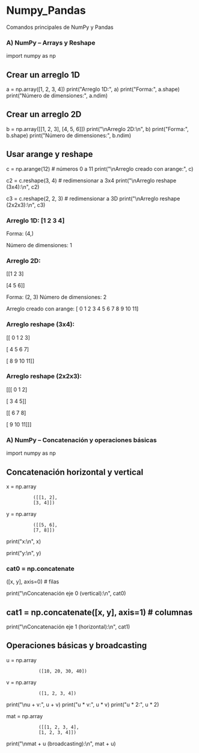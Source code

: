 # Numpy_Pandas
Comandos principales de NumPy y Pandas

### A) NumPy – Arrays y Reshape
import numpy as np

## Crear un arreglo 1D
a = np.array([1, 2, 3, 4])
print("Arreglo 1D:", a)
print("Forma:", a.shape)
print("Número de dimensiones:", a.ndim)

## Crear un arreglo 2D
b = np.array([[1, 2, 3],
              [4, 5, 6]])
print("\nArreglo 2D:\n", b)
print("Forma:", b.shape)
print("Número de dimensiones:", b.ndim)

## Usar arange y reshape
c = np.arange(12)      # números 0 a 11
print("\nArreglo creado con arange:", c)

c2 = c.reshape(3, 4)   # redimensionar a 3x4
print("\nArreglo reshape (3x4):\n", c2)

c3 = c.reshape(2, 2, 3) # redimensionar a 3D
print("\nArreglo reshape (2x2x3):\n", c3)


### Arreglo 1D: [1 2 3 4]

Forma: (4,)

Número de dimensiones: 1

### Arreglo 2D:
 
 [[1 2 3]
 
  [4 5 6]]
  
Forma: (2, 3)
Número de dimensiones: 2

Arreglo creado con arange: [ 0  1  2  3  4  5  6  7  8  9 10 11]

### Arreglo reshape (3x4):

 [[ 0  1  2  3]
 
  [ 4  5  6  7]
  
  [ 8  9 10 11]]

### Arreglo reshape (2x2x3):

 [[[ 0  1  2]
 
   [ 3  4  5]]

  [[ 6  7  8]
  
   [ 9 10 11]]]



### A) NumPy – Concatenación y operaciones básicas

import numpy as np

## Concatenación horizontal y vertical
x = np.array

              ([[1, 2],
              [3, 4]])
y = np.array
    
              ([[5, 6],
              [7, 8]])

print("x:\n", x)

print("y:\n", y)

### cat0 = np.concatenate

([x, y], axis=0) # filas

print("\nConcatenación eje 0 (vertical):\n", cat0)

## cat1 = np.concatenate([x, y], axis=1)  # columnas

print("\nConcatenación eje 1 (horizontal):\n", cat1)

## Operaciones básicas y broadcasting
u = np.array  

                ([10, 20, 30, 40])
v = np.array  

                ([1, 2, 3, 4])

print("\nu + v:", u + v)
print("u * v:", u * v)
print("u * 2:", u * 2)

mat = np.array

                ([[1, 2, 3, 4],
                [1, 2, 3, 4]])
                
print("\nmat + u (broadcasting):\n", mat + u)





